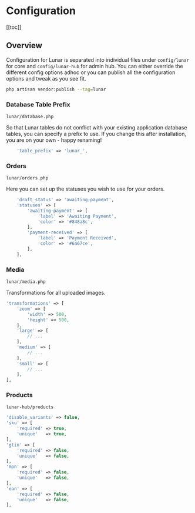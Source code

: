 # Configuration

[[toc]]

## Overview

Configuration for Lunar is separated into individual files under `config/lunar` for core and `config/lunar-hub` for admin hub. You can either override the different config options adhoc or you can publish all the configuration options and tweak as you see fit.

```bash
php artisan vendor:publish --tag=lunar
```

### Database Table Prefix

`lunar/database.php`

So that Lunar tables do not conflict with your existing application database tables, you can specify a prefix to use. If you change this after installation, you are on your own - happy renaming!

```php
    'table_prefix' => 'lunar_',
```

### Orders

`lunar/orders.php`

Here you can set up the statuses you wish to use for your orders.

```php
    'draft_status' => 'awaiting-payment',
    'statuses' => [
        'awaiting-payment' => [
            'label' => 'Awaiting Payment',
            'color' => '#848a8c',
        ],
        'payment-received' => [
            'label' => 'Payment Received',
            'color' => '#6a67ce',
        ],
    ],
```


### Media

`lunar/media.php`

Transformations for all uploaded images.

```php
'transformations' => [
    'zoom' => [
        'width' => 500,
        'height' => 500,
    ],
    'large' => [
        // ...
    ],
    'medium' => [
        // ...
    ],
    'small' => [
        // ...
    ],
],
```

### Products

`lunar-hub/products`

```php
'disable_variants' => false,
'sku' => [
    'required' => true,
    'unique'   => true,
],
'gtin' => [
    'required' => false,
    'unique'   => false,
],
'mpn' => [
    'required' => false,
    'unique'   => false,
],
'ean' => [
    'required' => false,
    'unique'   => false,
],
```
